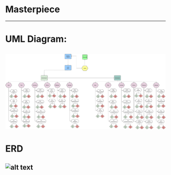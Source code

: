 # Masterpiece
---
# UML Diagram:
![alt text](https://github.com/MP-Project-Ghadier/server/blob/main/Untitled%20Diagram.drawio.png?raw=true)
---
# ERD
![alt text](url)
---